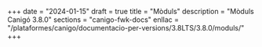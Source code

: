 +++
date        = "2024-01-15"
draft        = true
title       = "Mòduls"
description = "Mòduls Canigó 3.8.0"
sections    = "canigo-fwk-docs"
enllac		= "/plataformes/canigo/documentacio-per-versions/3.8LTS/3.8.0/moduls/"
+++